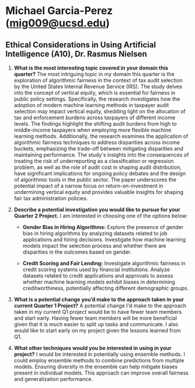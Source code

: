# Michael Garcia-Perez (mig009@ucsd.edu)
## Ethical Considerations in Using Artificial Intelligence (A10), Dr. Rasmus Nielsen

1. **What is the most interesting topic covered in your domain this quarter?**
   The most intriguing topic in my domain this quarter is the exploration of algorithmic fairness in the context of tax audit selection by the United States Internal Revenue Service (IRS). The study delves into the concept of vertical equity, which is essential for fairness in public policy settings. Specifically, the research investigates how the adoption of modern machine learning methods in taxpayer audit selection may impact vertical equity, shedding light on the allocation of tax and enforcement burdens across taxpayers of different income levels. The findings highlight the shifting audit burdens from high to middle-income taxpayers when employing more flexible machine learning methods. Additionally, the research examines the application of algorithmic fairness techniques to address disparities across income buckets, emphasizing the trade-off between mitigating disparities and maintaining performance. The study's insights into the consequences of treating the risk of underreporting as a classification or regression problem, as well as the role of audit cost in shaping audit distribution, have significant implications for ongoing policy debates and the design of algorithmic tools in the public sector. The paper underscores the potential impact of a narrow focus on return-on-investment in undermining vertical equity and provides valuable insights for shaping fair tax administration policies.

2. **Describe a potential investigation you would like to pursue for your Quarter 2 Project.**
   I am interested in choosing one of the options below:

   - **Gender Bias in Hiring Algorithms:**
     Explore the presence of gender bias in hiring algorithms by analyzing datasets related to job applications and hiring decisions. Investigate how machine learning models impact the selection process and whether there are disparities in the outcomes based on gender.

   - **Credit Scoring and Fair Lending:**
     Investigate algorithmic fairness in credit scoring systems used by financial institutions. Analyze datasets related to credit applications and approvals to assess whether machine learning models exhibit biases in determining creditworthiness, potentially affecting different demographic groups.

3. **What is a potential change you’d make to the approach taken in your current Quarter 1 Project?**
   A potential change I'd make to the approach taken in my current Q1 project would be to have fewer team members and start early. Having fewer team members will be more beneficial given that it is much easier to split up tasks and communicate. I also would like to start early on my project given the lessons learned from Q1.

4. **What other techniques would you be interested in using in your project?**
   I would be interested in potentially using ensemble methods. I could employ ensemble methods to combine predictions from multiple models. Ensuring diversity in the ensemble can help mitigate biases present in individual models. This approach can improve overall fairness and generalization performance.
